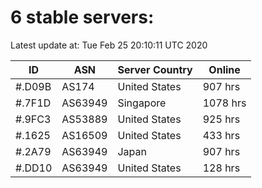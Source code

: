 # 6 stable servers:

Latest update at: Tue Feb 25 20:10:11 UTC 2020

| ID | ASN | Server Country | Online |
| -- | --- | -------------- | ------ |
| #.D09B | AS174 | United States | 907 hrs |
| #.7F1D | AS63949 | Singapore | 1078 hrs |
| #.9FC3 | AS53889 | United States | 925 hrs |
| #.1625 | AS16509 | United States | 433 hrs |
| #.2A79 | AS63949 | Japan | 907 hrs |
| #.DD10 | AS63949 | United States | 128 hrs |

